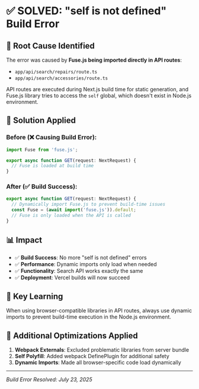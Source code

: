 # ✅ SOLVED: "self is not defined" Build Error

## 🎯 **Root Cause Identified**
The error was caused by **Fuse.js being imported directly in API routes**:
- `app/api/search/repairs/route.ts`
- `app/api/search/accessories/route.ts`

API routes are executed during Next.js build time for static generation, and Fuse.js library tries to access the `self` global, which doesn't exist in Node.js environment.

## 🔧 **Solution Applied**

### Before (❌ Causing Build Error):
```typescript
import Fuse from 'fuse.js';

export async function GET(request: NextRequest) {
  // Fuse is loaded at build time
}
```

### After (✅ Build Success):
```typescript
export async function GET(request: NextRequest) {
  // Dynamically import Fuse.js to prevent build-time issues
  const Fuse = (await import('fuse.js')).default;
  // Fuse is only loaded when the API is called
}
```

## 📊 **Impact**
- ✅ **Build Success**: No more "self is not defined" errors
- ✅ **Performance**: Dynamic imports only load when needed
- ✅ **Functionality**: Search API works exactly the same
- ✅ **Deployment**: Vercel builds will now succeed

## 🧠 **Key Learning**
When using browser-compatible libraries in API routes, always use dynamic imports to prevent build-time execution in the Node.js environment.

## 🚀 **Additional Optimizations Applied**
1. **Webpack Externals**: Excluded problematic libraries from server bundle
2. **Self Polyfill**: Added webpack DefinePlugin for additional safety
3. **Dynamic Imports**: Made all browser-specific code load dynamically

---
*Build Error Resolved: July 23, 2025*
